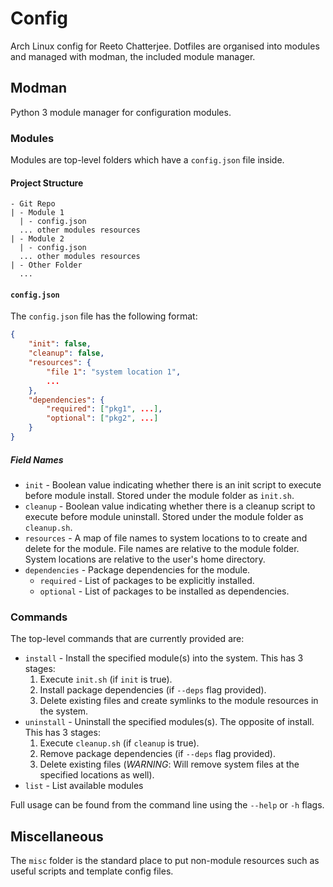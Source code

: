 # Config

Arch Linux config for Reeto Chatterjee. Dotfiles are organised into modules and managed with modman, the included module manager.

## Modman

Python 3 module manager for configuration modules.

### Modules
Modules are top-level folders which have a `config.json` file inside.

#### Project Structure

```
- Git Repo
| - Module 1
  | - config.json
  ... other modules resources
| - Module 2
  | - config.json
  ... other modules resources
| - Other Folder
  ...
```

#### `config.json`
The `config.json` file has the following format:

```json
{
    "init": false,
    "cleanup": false,
    "resources": {
        "file 1": "system location 1",
        ...
    },
    "dependencies": {
        "required": ["pkg1", ...],
        "optional": ["pkg2", ...]
    }
}
```

##### Field Names

* `init` - Boolean value indicating whether there is an init script to execute before module install. Stored under the module folder as `init.sh`.
* `cleanup` - Boolean value indicating whether there is a cleanup script to execute before module uninstall. Stored under the module folder as `cleanup.sh`.
* `resources` - A map of file names to system locations to to create and delete for the module. File names are relative to the module folder. System locations are relative to the user's home directory.
* `dependencies` - Package dependencies for the module.
    * `required` - List of packages to be explicitly installed.
    * `optional` - List of packages to be installed as dependencies.

### Commands

The top-level commands that are currently provided are:

* `install` - Install the specified module(s) into the system. This has 3 stages:
    1. Execute `init.sh` (if `init` is true).
    2. Install package dependencies (if `--deps` flag provided).
    3. Delete existing files and create symlinks to the module resources in the system.
* `uninstall` - Uninstall the specified modules(s). The opposite of install. This has 3 stages:
    1. Execute `cleanup.sh` (if `cleanup` is true).
    2. Remove package dependencies (if `--deps` flag provided).
    3. Delete existing files (*WARNING*: Will remove system files at the specified locations as well).
* `list` - List available modules

Full usage can be found from the command line using the `--help` or `-h` flags.

## Miscellaneous

The `misc` folder is the standard place to put non-module resources such as useful scripts and template config files.

